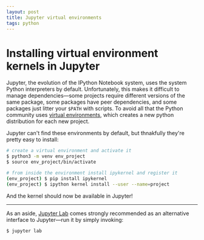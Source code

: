 ```yaml
---
layout: post
title: Jupyter virtual environments
tags: python
---
```


# Installing virtual environment kernels in Jupyter

Jupyter, the evolution of the IPython Notebook system, uses the system Python
interpreters by default. Unfortunately, this makes it difficult to manage
dependencies—some projects require different versions of the same package, some
packages have peer dependencies, and some packages just litter your `$PATH`
with scripts. To avoid all that the Python community uses [virtual
environments](https://docs.python.org/3/tutorial/venv.html), which creates a
new python distribution for each new project.

Jupyter can't find these environments by default, but thnakfully they're pretty
easy to install:

```bash
# create a virtual environment and activate it
$ python3 -m venv env_project
$ source env_project/bin/activate

# from inside the environment install ipykernel and register it
(env_project) $ pip install ipykernel
(env_project) $ ipython kernel install --user --name=project
```

And the kernel should now be available in Jupyter!

---

As an aside, [Jupyter
Lab](https://jupyterlab.readthedocs.io/en/stable/getting_started/overview.html)
comes strongly recommended as an alternative interface to Jupyter—run it by
simply invoking:

```
$ jupyter lab
```

